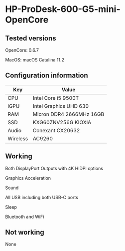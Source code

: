 # HP-ProDesk-600-G5-mini-OpenCore

## Tested versions
OpenCore: 0.6.7

MacOS: macOS Catalina 11.2

## Configuration information
Key | Value
--- | ---
CPU | Intel Core i5 9500T
iGPU | Intel Graphics UHD 630
RAM | Micron DDR4 2666MHz 16GB
SSD | KXG60ZNV256G KIOXIA
Audio | Conexant CX20632
Wireless | AC9260

## Working
Both DisplayPort Outputs with 4K HIDPI options

Graphics Acceleration

Sound

All USB including both USB-C ports

Sleep

Bluetooth and WiFi

## Not working

None